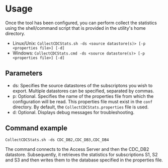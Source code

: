 # Usage
Once the tool has been configured, you can perform collect the statistics using the shell/command script that is provided in the utility's home directory.

* Linux/Unix: `CollectCDCStats.sh -ds <source datastore(s)> [-p <properties file>] [-d]`
* Windows: `CollectCDCStats.cmd -ds <source datastore(s)> [-p <properties file>] [-d]`


## Parameters
- ds: Specifies the source datastores of the subscriptons you wish to export. Multiple datastores can be specified, separated by commas.
- p: Optional. Specifies the name of the properties file from which the configuration will be read. This properties file must exist in the `conf` directory. By default, the `CollectCDCStats.properties` file is used.
- d: Optional. Displays debug messages for troubleshooting.

## Command example
`CollectCDCStats.sh -ds CDC_DB2,CDC_DB3,CDC_DB4`

The command connects to the Access Server and then the CDC_DB2 datastore. Subsequently, it retrieves the statistics for subscriptions S1, S2 and S3 and then writes them to the database specified in the properties file.
